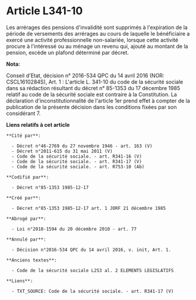 # Article L341-10

Les arrérages des pensions d'invalidité sont supprimés à l'expiration de la période de versements des arrérages au cours de
laquelle le bénéficiaire a exercé une activité professionnelle non-salariée, lorsque cette activité procure à l'intéressé ou
au ménage un revenu qui, ajouté au montant de la pension, excède un plafond déterminé par décret.

**Nota:**

Conseil d'Etat, décision n° 2016-534 QPC du 14 avril 2016 (NOR: CSCL1610284S), Art. 1 : L'article L. 341-10 du code de la
sécurité sociale dans sa rédaction résultant du décret n° 85-1353 du 17 décembre 1985 relatif au code de la sécurité sociale
est contraire à la Constitution. La déclaration d'inconstitutionnalité de l'article 1er prend effet à compter de la
publication de la présente décision dans les conditions fixées par son considérant 7.

**Liens relatifs à cet article**

	**Cité par**:

	  - Décret n°46-2769 du 27 novembre 1946 - art. 163 (V)
	  - Décret n°2011-615 du 31 mai 2011 (V)
	  - Code de la sécurité sociale. - art. R341-16 (V)
	  - Code de la sécurité sociale. - art. R341-17 (V)
	  - Code de la sécurité sociale. - art. R753-10 (Ab)

	**Codifié par**:

	  - Décret n°85-1353 1985-12-17

	**Créé par**:

	  - Décret n°85-1353 1985-12-17 art. 1 JORF 21 décembre 1985

	**Abrogé par**:

	  - Loi n°2010-1594 du 20 décembre 2010 - art. 77

	**Annulé par**:

	  - Décision n°2016-534 QPC du 14 avril 2016, v. init, Art. 1.

	**Anciens textes**:

	  - Code de la sécurité sociale L253 al. 2 ELEMENTS LEGISLATIFS

	**Liens**:

	  - TXT_SOURCE: Code de la sécurité sociale. - art. R341-17 (V)
